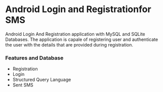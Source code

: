 # Android Login and Registrationfor SMS
Android Login And Registration application with MySQL and SQLite Databases. The application is capale of registering user and authenticate the user with the details that
are provided during registration.

### Features and Database
- Registration
- Login
- Structured Query Language
- Sent SMS



